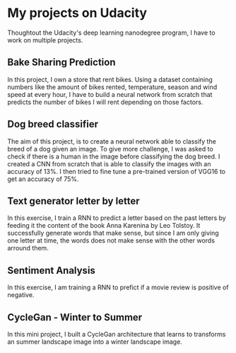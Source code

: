# My projects on Udacity
Thoughtout the Udacity's deep learning nanodegree program, I have to work on multiple projects.

## Bake Sharing Prediction
In this project, I own a store that rent bikes. Using a dataset containing numbers 
like the amount of bikes rented, temperature, season and wind speed at every hour, 
I have to build a neural network from scratch that predicts the number of bikes I will rent depending on those factors.

## Dog breed classifier
The aim of this project, is to create a neural network able to classify the breed of a dog given an image.
To give more challenge, I was asked to check if there is a human in the image before classifying the dog breed.
I created a CNN from scratch that is able to classify the images with an accuracy of 13%. I then tried to fine tune a pre-trained version of VGG16 to get an accuracy of 75%.

## Text generator letter by letter
In this exercise, I train a RNN to predict a letter based on the past letters by feeding it the content of the book
Anna Karenina by Leo Tolstoy. It successfully generate words that make sense, but since I am only giving one letter at time,
the words does not make sense with the other words arround them. 

## Sentiment Analysis
In this exercise, I am training a RNN to prefict if a movie review is positive of negative.

## CycleGan - Winter to Summer
In this mini project, I built a CycleGan architecture that learns to transforms an summer landscape image into a winter landscape image.
